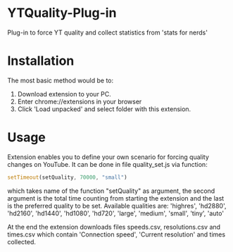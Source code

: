 # YTQuality-Plug-in
Plug-in to force YT quality and collect statistics from 'stats for nerds'
# Installation
The most basic method would be to:
1. Download extension to your PC.
2. Enter chrome://extensions in your browser
3. Click 'Load unpacked' and select folder with this extension.
# Usage
Extension enables you to define your own scenario for forcing quality changes on YouTube. It can be done in file quality_set.js via function:
```javascript
setTimeout(setQuality, 70000, "small")
```
which takes name of the function "setQuality" as argument, the second argument is the total time counting from starting the extension and the last is the preferred quality to be set. Available qualities are: 
  'highres',
  'hd2880',
  'hd2160',
  'hd1440',
  'hd1080',
  'hd720',
  'large',
  'medium',
  'small',
  'tiny',
  'auto'
  
  At the end the extension downloads files speeds.csv, resolutions.csv and times.csv which contain 'Connection speed', 'Current resolution' and times collected. 
